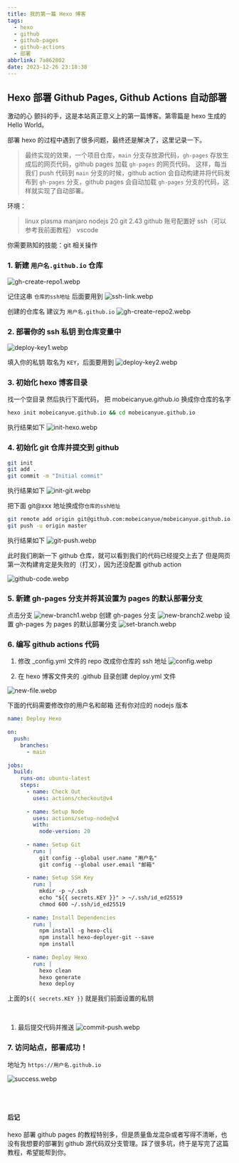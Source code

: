 ```yaml
---
title: 我的第一篇 Hexo 博客
tags:
  - hexo
  - github
  - github-pages
  - github-actions
  - 部署
abbrlink: 7a862802
date: 2023-12-26 23:18:38
---
```


## Hexo 部署 Github Pages, Github Actions 自动部署

激动的心 颤抖的手，这是本站真正意义上的第一篇博客。第零篇是 hexo 生成的 Hello World。

部署 hexo 的过程中遇到了很多问题，最终还是解决了，这里记录一下。

> 最终实现的效果，一个项目仓库，`main` 分支存放源代码，`gh-pages` 存放生成后的网页代码，github pages 加载 `gh-pages` 的网页代码。
> 这样，每当我们 push 代码到 `main` 分支的时候，github action 会自动构建并将代码发布到 `gh-pages` 分支，github pages 会自动加载 `gh-pages` 分支的代码，这样就实现了自动部署。

环境：

> linux plasma manjaro
> nodejs 20
> git 2.43
> github 账号配置好 ssh（可以参考我前面教程）
> vscode

你需要熟知的技能：git 相关操作



### 1. 新建 `用户名.github.io` 仓库

![gh-create-repo1.webp](gh-create-repo1.webp)

记住这串 `仓库的ssh地址` 后面要用到
![ssh-link.webp](ssh-link.webp)

创建的仓库名 建议为 `用户名.github.io`
![gh-create-repo2.webp](gh-create-repo2.webp)

### 2. 部署你的 ssh 私钥 到仓库变量中

![deploy-key1.webp](deploy-key1.webp)

填入你的私钥 取名为 `KEY`，后面要用到
![deploy-key2.webp](deploy-key2.webp)

### 3. 初始化 hexo 博客目录

找一个空目录 然后执行下面代码，
把 mobeicanyue.github.io 换成你仓库的名字

```bash
hexo init mobeicanyue.github.io && cd mobeicanyue.github.io
```
执行结果如下
![init-hexo.webp](init-hexo.webp)

### 4. 初始化 git 仓库并提交到 github

```bash
git init
git add .
git commit -m "Initial commit"
```
执行结果如下
![init-git.webp](init-git.webp)

把下面 git@xxx 地址换成你`仓库的ssh地址`

```bash
git remote add origin git@github.com:mobeicanyue/mobeicanyue.github.io.git
git push -u origin master
```
执行结果如下
![git-push.webp](git-push.webp)

此时我们刷新一下 github 仓库，就可以看到我们的代码已经提交上去了
但是网页第一次构建肯定是失败的（打叉），因为还没配置 github action

![github-code.webp](github-code.webp)

### 5. 新建 gh-pages 分支并将其设置为 pages 的默认部署分支

点击分支
![new-branch1.webp](new-branch1.webp)
创建 gh-pages 分支
![new-branch2.webp](new-branch2.webp)
设置 gh-pages 为 pages 的默认部署分支
![set-branch.webp](set-branch.webp)


### 6. 编写 github actions 代码

1) 修改 _config.yml 文件的 repo 改成你仓库的 ssh 地址
![config.webp](config.webp)

2) 在 hexo 博客文件夹的 .github 目录创建 deploy.yml 文件

![new-file.webp](new-file.webp)

下面的代码需要修改你的用户名和邮箱
还有你对应的 nodejs 版本

```yml
name: Deploy Hexo
 
on:
  push:
    branches:
      - main
 
jobs:
  build:
    runs-on: ubuntu-latest
    steps:
      - name: Check Out
        uses: actions/checkout@v4
 
      - name: Setup Node
        uses: actions/setup-node@v4
        with:
          node-version: 20
 
      - name: Setup Git
        run: |
          git config --global user.name "用户名"
          git config --global user.email "邮箱"
 
      - name: Setup SSH Key
        run: |
          mkdir -p ~/.ssh
          echo "${{ secrets.KEY }}" > ~/.ssh/id_ed25519
          chmod 600 ~/.ssh/id_ed25519
 
      - name: Install Dependencies
        run: |
          npm install -g hexo-cli
          npm install hexo-deployer-git --save
          npm install
 
      - name: Deploy Hexo
        run: |
          hexo clean
          hexo generate
          hexo deploy
```

上面的`${{ secrets.KEY }}` 就是我们前面设置的私钥

<br>

1) 最后提交代码并推送
![commit-push.webp](commit-push.webp)

### 7. 访问站点，部署成功！
地址为 `https://用户名.github.io`

![success.webp](success.webp)

<br>
<br>

#### 后记
hexo 部署 github pages 的教程特别多，但是质量鱼龙混杂或者写得不清晰，也没有我想要的部署到 github 源代码双分支管理。踩了很多坑，终于是写完了这篇教程，希望能帮到你。